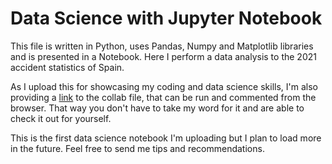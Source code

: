 # Data Science with Jupyter Notebook

This file is written in Python, uses Pandas, Numpy and Matplotlib libraries and is presented in a Notebook. Here I perform a data analysis to the 2021 accident statistics of Spain.

As I upload this for showcasing my coding and data science skills, I'm also providing a [link](https://drive.google.com/file/d/1HcWkuOq667irmGc3QWyhuaE5naS3cS2T/view?usp=sharing) to the collab file, that can be run and commented from the browser. That way you don't have to take my word for it and are able to check it out for yourself.

This is the first data science notebook I'm uploading but I plan to load more in the future. Feel free to send me tips and recommendations.
